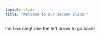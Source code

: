 ```yaml
---
layout: slide
title: "Welcome to our second slide!"
---
```

i'm Learning!
Use the left arrow to go back!
